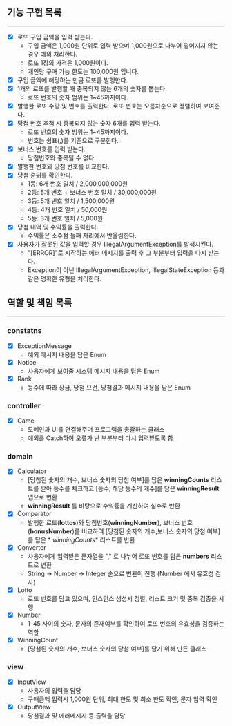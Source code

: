 ## 기능 구현 목록

***

- [x] 로또 구입 금액을 입력 받는다.
    - 구입 금액은 1,000원 단위로 입력 받으며 1,000원으로 나누어 떨어지지 않는 경우 예외 처리한다.
    - 로또 1장의 가격은 1,000원이다.
    - 개인당 구매 가능 한도는 100,000원 입니다.
- [x] 구입 금액에 해당하는 만큼 로또를 발행한다.
- [x] 1개의 로또를 발행할 때 중복되지 않는 6개의 숫자를 뽑는다.
    - 로또 번호의 숫자 범위는 1~45까지이다.
- [x] 발행한 로또 수량 및 번호를 출력한다. 로또 번호는 오름차순으로 정렬하여 보여준다.
- [x] 당첨 번호 추첨 시 중복되지 않는 숫자 6개를 입력 받는다.
    - 로또 번호의 숫자 범위는 1~45까지이다.
    - 번호는 쉼표(,)를 기준으로 구분한다.
- [x] 보너스 번호를 입력 받는다.
    - 당첨번호와 중복될 수 없다.
- [x] 발행한 번호와 당첨 번호를 비교한다.
- [x] 당첨 순위를 확인한다.
    - 1등: 6개 번호 일치 / 2,000,000,000원
    - 2등: 5개 번호 + 보너스 번호 일치 / 30,000,000원
    - 3등: 5개 번호 일치 / 1,500,000원
    - 4등: 4개 번호 일치 / 50,000원
    - 5등: 3개 번호 일치 / 5,000원
- [x] 당첨 내역 및 수익률을 출력한다.
    - 수익률은 소수점 둘째 자리에서 반올림한다.
- [x] 사용자가 잘못된 값을 입력할 경우 IllegalArgumentException를 발생시킨다.
    - "[ERROR]"로 시작하는 에러 메시지를 출력 후 그 부분부터 입력을 다시 받는다.
    - Exception이 아닌 IllegalArgumentException, IllegalStateException 등과 같은 명확한 유형을 처리한다.

## 역할 및 책임 목록

***

### constatns

- [x] ExceptionMessage
    - 예외 메시지 내용을 담은 Enum
- [x] Notice
    - 사용자에게 보여줄 시스템 메시지 내용을 담은 Enum
- [x] Rank
    - 등수에 따라 상금, 당첨 요건, 당첨결과 메시지 내용을 담은 Enum

### controller

- [x] Game
    - 도메인과 UI를 연결해주며 프로그램을 총괄하는 클래스
    - 예외를 Catch하여 오류가 난 부분부터 다시 입력받도록 함

### domain

- [x] Calculator
    - [당첨된 숫자의 개수, 보너스 숫자의 당첨 여부]를 담은 **winningCounts** 리스트를 받아 등수를 체크하고 [등수, 해당 등수의 개수]를 담은 **winningResult** 맵으로 변환
    - **winningResult** 를 바탕으로 수익률을 계산하여 실수로 반환
- [x] Comparator
    - 발행한 로또(**lottos**)와 당첨번호(**winningNumber**), 보너스 번호(**bonusNumber**)를 비교하여 [당첨된 숫자의 개수,보너스 숫자의 당첨 여부]를 담은 *
      *winningCounts** 리스트를 반환
- [x] Convertor
    - 사용자에게 입력받은 문자열을 "," 로 나누어 로또 번호를 담은 **numbers** 리스트로 변환
    - String -> Number -> Integer 순으로 변환이 진행 (Number 에서 유효성 검사)
- [x] Lotto
    - 로또 번호를 담고 있으며, 인스턴스 생성시 정렬, 리스트 크기 및 중복 검증을 시행
- [x] Number
    - 1-45 사이의 숫자, 문자의 존재여부를 확인하여 로또 번호의 유효성을 검증하는 역할
- [x] WinningCount
    - [당첨된 숫자의 개수, 보너스 숫자의 당첨 여부]를 담기 위해 만든 클래스

### view

- [x] InputView
    - 사용자의 입력을 담당
    - 구매금액 입력시 1,000원 단위, 최대 한도 및 최소 한도 확인, 문자 입력 확인
- [x] OutputView
    - 당첨결과 및 에러메시지 등 출력을 담당 